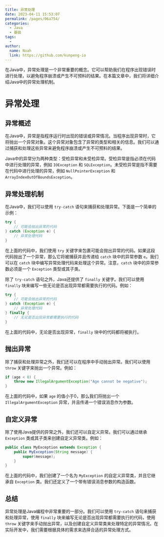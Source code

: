 ```yaml
---
title: 异常处理
date: 2023-04-11 15:53:07
permalink: /pages/06a754/
categories:
  - Java
  - 基础
tags:
  - 
author: 
  name: Noah
  link: https://github.com/kunpeng-io
---
```

在Java中，异常处理是一个非常重要的概念。它可以帮助我们在程序出现错误时进行处理，以避免程序崩溃或产生不可预料的结果。在本篇文章中，我们将详细介绍Java中的异常处理机制。

# 异常处理

## 异常概述

在Java中，异常是指程序运行时出现的错误或异常情况。当程序出现异常时，它将抛出一个异常对象。这个异常对象包含了异常的类型和相关的信息。我们可以通过捕获和处理这些异常来避免程序崩溃或产生不可预料的结果。

Java中的异常分为两种类型：受检异常和未受检异常。受检异常是指必须在代码中进行处理的异常，例如 `IOException` 和 `SQLException`。未受检异常是指不需要在代码中进行处理的异常，例如 `NullPointerException` 和 `ArrayIndexOutOfBoundsException`。

## 异常处理机制

在Java中，我们可以使用 `try-catch` 语句来捕获和处理异常。下面是一个简单的示例：

```java
try {
    // 可能会抛出异常的代码
} catch (Exception e) {
    // 异常处理代码
}
```

在上面的代码中，我们使用 `try` 关键字来包裹可能会抛出异常的代码。如果这段代码抛出了一个异常，那么它将被捕获并且传递给 `catch` 块中的异常参数 `e`。我们可以在 `catch` 块中编写异常处理代码来处理这个异常。注意，`catch` 块中的异常参数必须是一个 `Exception` 类型或其子类。

除了 `try-catch` 语句之外，Java还提供了 `finally` 关键字。我们可以使用 `finally` 块来编写一些无论是否出现异常都需要执行的代码。例如：

```java
try {
    // 可能会抛出异常的代码
} catch (Exception e) {
    // 异常处理代码
} finally {
    // 无论是否出现异常都需要执行的代码
}
```

在上面的代码中，无论是否出现异常，`finally` 块中的代码都将被执行。

## 抛出异常

除了捕获和处理异常之外，我们还可以在程序中手动抛出异常。我们可以使用 `throw` 关键字来抛出一个异常。例如：

```java
if (age < 0) {
    throw new IllegalArgumentException("Age cannot be negative");
}
```

在上面的代码中，如果 `age` 的值小于0，那么我们将抛出一个 `IllegalArgumentException` 异常，并且传递一个错误消息作为参数。

## 自定义异常

除了使用Java提供的异常之外，我们还可以自定义异常。我们可以通过继承 `Exception` 类或其子类来创建自定义异常类。例如：

```java
public class MyException extends Exception {
    public MyException(String message) {
        super(message);
    }
}
```

在上面的代码中，我们创建了一个名为 `MyException` 的自定义异常类，并且它继承自 `Exception` 类。我们还定义了一个带有错误消息参数的构造函数。

## 总结

异常处理是Java编程中非常重要的一部分。我们可以使用 `try-catch` 语句来捕获和处理异常，使用 `finally` 块来编写无论是否出现异常都需要执行的代码，使用 `throw` 关键字来手动抛出异常，以及创建自定义异常类来处理特定的异常情况。在实际开发中，我们需要根据具体的需求来选择合适的异常处理方式。